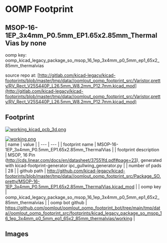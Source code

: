 # OOMP Footprint  
## MSOP-16-1EP_3x4mm_P0.5mm_EP1.65x2.85mm_ThermalVias  by none  
  
oomp key: oomp_kicad_legacy_package_so_msop_16_1ep_3x4mm_p0_5mm_ep1_65x2_85mm_thermalvias  
  
source repo at: [http://gitlab.com/kicad-legacy/kicad-footprints/blob/master/tmp/data//oomlout_oomp_footprint_src/Varistor.pretty/RV_Rect_V25S440P_L26.5mm_W8.2mm_P12.7mm.kicad_mod](http://gitlab.com/kicad-legacy/kicad-footprints/blob/master/tmp/data//oomlout_oomp_footprint_src/Varistor.pretty/RV_Rect_V25S440P_L26.5mm_W8.2mm_P12.7mm.kicad_mod)  
## Footprint  
  
[![working_kicad_pcb_3d.png](working_kicad_pcb_3d_600.png)](working_kicad_pcb_3d.png)  
  
[![working.png](working_600.png)](working.png)  
| name | value | 
| --- | --- | 
| footprint name | MSOP-16-1EP_3x4mm_P0.5mm_EP1.65x2.85mm_ThermalVias | 
| footprint description | MSOP, 16 Pin (http://cds.linear.com/docs/en/datasheet/37551fd.pdf#page=23), generated with kicad-footprint-generator ipc_gullwing_generator.py | 
| number of pads | 28 | 
| github path | http://github.com/kicad-legacy/kicad-footprints/blob/master/tmp/data//oomlout_oomp_footprint_src/Package_SO.pretty/MSOP-16-1EP_3x4mm_P0.5mm_EP1.65x2.85mm_ThermalVias.kicad_mod | 
| oomp key | oomp_kicad_legacy_package_so_msop_16_1ep_3x4mm_p0_5mm_ep1_65x2_85mm_thermalvias | 
| oomp bot github | https://github.com/oomlout/oomlout_oomp_footprint_bot/tree/main/tmp/data//oomlout_oomp_footprint_src/footprints/kicad_legacy_package_so_msop_16_1ep_3x4mm_p0_5mm_ep1_65x2_85mm_thermalvias/working | 
## Images  
